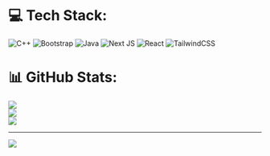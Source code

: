 <!--
## 🌐 Socials:
[![Instagram](https://img.shields.io/badge/Instagram-%23E4405F.svg?logo=Instagram&logoColor=white)](https://instagram.com/saurabh_shisode_) [![LinkedIn](https://img.shields.io/badge/LinkedIn-%230077B5.svg?logo=linkedin&logoColor=white)](https://linkedin.com/in/SaurabhShisode) [![X](https://img.shields.io/badge/X-black.svg?logo=X&logoColor=white)](https://x.com/NotSaurabh_) [![email](https://img.shields.io/badge/Email-D14836?logo=gmail&logoColor=white)](mailto:shisodesaurabh48@gmail.com) 
-->
# 💻 Tech Stack:
![C++](https://img.shields.io/badge/c++-%2300599C.svg?style=for-the-badge&logo=c%2B%2B&logoColor=white) ![Bootstrap](https://img.shields.io/badge/bootstrap-%238511FA.svg?style=for-the-badge&logo=bootstrap&logoColor=white) ![Java](https://img.shields.io/badge/java-%23ED8B00.svg?style=for-the-badge&logo=openjdk&logoColor=white) ![Next JS](https://img.shields.io/badge/Next-black?style=for-the-badge&logo=next.js&logoColor=white) ![React](https://img.shields.io/badge/react-%2320232a.svg?style=for-the-badge&logo=react&logoColor=%2361DAFB)  ![TailwindCSS](https://img.shields.io/badge/tailwindcss-%2338B2AC.svg?style=for-the-badge&logo=tailwind-css&logoColor=white)
# 📊 GitHub Stats:
![](https://github-readme-stats.vercel.app/api?username=SaurabhShisode&theme=dark&hide_border=false&include_all_commits=false&count_private=false)<br/>
![](https://nirzak-streak-stats.vercel.app/?user=SaurabhShisode&theme=dark&hide_border=false)<br/>
![](https://github-readme-stats.vercel.app/api/top-langs/?username=SaurabhShisode&theme=dark&hide_border=false&include_all_commits=false&count_private=false&layout=compact)

---
[![](https://visitcount.itsvg.in/api?id=SaurabhShisode&icon=0&color=0)](https://visitcount.itsvg.in)
